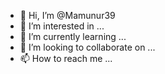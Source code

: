 - 👋 Hi, I’m @Mamunur39
- 👀 I’m interested in ...
- 🌱 I’m currently learning ...
- 💞️ I’m looking to collaborate on ...
- 📫 How to reach me ...

<!---
Mamunur39/Mamunur39 is a ✨ special ✨ repository because its `README.md` (this file) appears on your GitHub profile.
You can click the Preview link today
 take a look at your changes.
--->
